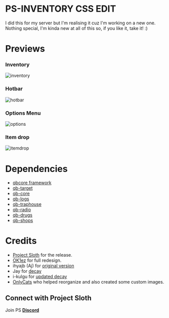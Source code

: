 # PS-INVENTORY CSS EDIT

I did this for my server but I'm realising it cuz I'm working on a new one. Nothing special, I'm kinda new at all of this so, if you like it, take it! :)

# Previews

### Inventory

![inventory](https://github.com/mulawastaken/ps-inventory-css/assets/81782825/c7795b16-edeb-41c6-8b80-672d2085b4c4)

### Hotbar

![hotbar](https://github.com/mulawastaken/ps-inventory-css/assets/81782825/79e9b7ea-77f0-4b33-9701-3e996efd984d)

### Options Menu

![options](https://github.com/mulawastaken/ps-inventory-css/assets/81782825/015b4f31-43cd-4060-ae04-ccdbd81b7af8)

### Item drop

![itemdrop](https://github.com/mulawastaken/ps-inventory-css/assets/81782825/7e0ab260-1ee0-4a7d-9168-d8e0f11e4df3)

# Dependencies

* [qbcore framework](https://github.com/qbcore-framework)
* [qb-target](https://github.com/BerkieBb/qb-target)
* [qb-core](https://github.com/qbcore-framework/qb-core)
* [qb-logs](https://github.com/qbcore-framework/qb-logs)
* [qb-traphouse](https://github.com/qbcore-framework/qb-traphouse)
* [qb-radio](https://github.com/qbcore-framework/qb-radio)
* [qb-drugs](https://github.com/qbcore-framework/qb-drugs)
* [qb-shops](https://github.com/qbcore-framework/qb-shops)

# Credits

* [Project Sloth](https://github.com/Project-Sloth) for the release.
* [OK1ez](https://github.com/OK1ez) for full redesign. 
* ihyajb (Aj) for [original version](https://github.com/ihyajb/aj-inventory)
* Jay for [decay](https://github.com/tnj-development/inventory)
* i-kulgu for [updated decay](https://github.com/i-kulgu/qb-inventory-decay)
* [OnlyCats](https://github.com/onlycats) who helped reorganize and also created some custom images.

## Connect with Project Sloth

Join PS [**Discord**](https://discord.gg/projectsloth)
